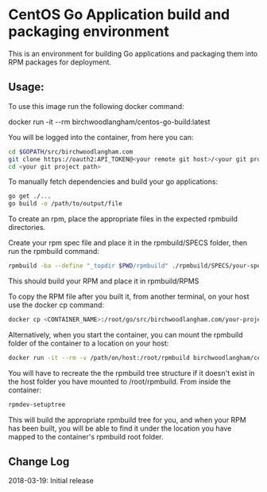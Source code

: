 # CentOS Go Application build and packaging environment

This is an environment for building Go applications and packaging them into RPM packages for deployment.

## Usage:

To use this image run the following docker command:

docker run -it --rm birchwoodlangham/centos-go-build:latest

You will be logged into the container, from here you can:

```bash
cd $GOPATH/src/birchwoodlangham.com
git clone https://oauth2:API_TOKEN@<your remote git host>/<your git project path>.git
cd <your git project path>
```

To manually fetch dependencies and build your go applications:

```bash
go get ./...
go build -o /path/to/output/file
```

To create an rpm, place the appropriate files in the expected rpmbuild directories.

Create your rpm spec file and place it in the rpmbuild/SPECS folder, then run the rpmbuild command:

```bash
rpmbuild -ba --define "_topdir $PWD/rpmbuild" ./rpmbuild/SPECS/your-specs.file.spec
```

This should build your RPM and place it in rpmbuild/RPMS

To copy the RPM file after you built it, from another terminal, on your host use the docker cp command:

```bash
docker cp <CONTAINER_NAME>:/root/go/src/birchwoodlangham.com/your-project-name/rpmbuild/RPMS/<your-architecture>/your-rpm-file.rpm /path/on/host
```

Alternatively, when you start the container, you can mount the rpmbuild folder of the container to a location on your host:

```bash
docker run -it --rm -v /path/on/host:/root/rpmbuild birchwoodlangham/centos-go-build
```

You will have to recreate the the rpmbuild tree structure if it doesn't exist in the host folder you have mounted to /root/rpmbuild. From inside the container:

```bash
rpmdev-setuptree
```

This will build the appropriate rpmbuild tree for you, and when your RPM has been built, you will be able to find it under the location you have mapped to the container's rpmbuild root folder.



## Change Log

2018-03-19: Initial release
